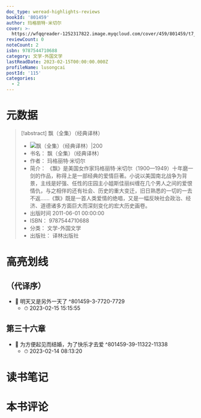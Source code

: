 ```yaml
---
doc_type: weread-highlights-reviews
bookId: '801459'
author: 玛格丽特·米切尔
cover: >-
  https://wfqqreader-1252317822.image.myqcloud.com/cover/459/801459/t7_801459.jpg
reviewCount: 0
noteCount: 2
isbn: 9787544710688
category: 文学-外国文学
lastReadDate: 2023-02-15T00:00:00.000Z
profileName: lusongcai
postId: '115'
categories:
  - 2
---
```

# 元数据
> [!abstract] 飘（全集）（经典译林）
> - ![ 飘（全集）（经典译林）|200](https://wfqqreader-1252317822.image.myqcloud.com/cover/459/801459/t7_801459.jpg)
> - 书名： 飘（全集）（经典译林）
> - 作者： 玛格丽特·米切尔
> - 简介： 《飘》是美国女作家玛格丽特·米切尔（1900—1949）十年磨一剑的作品，称得上是一部经典的爱情巨著。小说以美国南北战争为背景，主线是好强、任性的庄园主小姐斯佳丽纠缠在几个男人之间的爱恨情仇，与之相伴的还有社会、历史的重大变迁，旧日熟悉的一切的一去不返……《飘》既是一首人类爱情的绝唱，又是一幅反映社会政治、经济、道德诸多方面巨大而深刻变化的宏大历史画卷。
> - 出版时间 2011-06-01 00:00:00
> - ISBN： 9787544710688
> - 分类： 文学-外国文学
> - 出版社： 译林出版社

# 高亮划线

## （代译序）


- 📌 明天又是另外一天了 ^801459-3-7720-7729
    - ⏱ 2023-02-15 15:15:55 
## 第三十六章


- 📌 为方便起见而结婚，为了快乐才去爱 ^801459-39-11322-11338
    - ⏱ 2023-02-14 08:13:20 
# 读书笔记

# 本书评论
